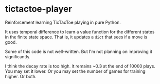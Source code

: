 # tictactoe-player
Reinforcement learning TicTacToe playing in pure Python.

It uses temporal difference to learn a value function for the different states in the finite state space. That is, it updates a `dict` that sees if a move is good.

Some of this code is not well-written. But I'm not planning on improving it significantly.

I think the decay rate is too high. It remains ~0.3 at the end of 10000 plays. You may set it lower. Or you may set the number of games for training higher. Or both.
